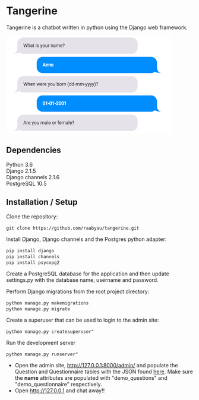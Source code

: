 # Tangerine

<p>Tangerine is a chatbot written in python using the Django web framework.</p>

![alt text](https://github.com/raabyau/tangerine/blob/master/screenshot.png)


## Dependencies

Python 3.6<br/>
Django 2.1.5<br/>
Django channels 2.1.6<br/>
PostgreSQL 10.5

## Installation / Setup

Clone the repository:
```
git clone https://github.com/raabyau/tangerine.git
```

Install Django, Django channels and the Postgres python adapter:
```
pip install django
pip install channels
pip install psycopg2
```

Create a PostgreSQL database for the application and then update settings.py with the database name, username and password.

Perform Django migrations from the root project directory:
```
python manage.py makemigrations
python manage.py migrate
```

Create a superuser that can be used to login to the admin site:
```
python manage.py createsuperuser"
```

Run the development server
```
python manage.py runserver"
```

- Open the admin site, http://127.0.0.1:8000/admin/ and populate the Question and Questionnaire tables with the JSON found <a href="https://github.com/raabyau/tangerine/tree/master/demo">here</a>. Make sure the <b>name</b> attributes are populated with "demo_questions" and "demo_questionnaire" respectively.</br>
- Open http://127.0.0.1 and chat away!!

</p>
